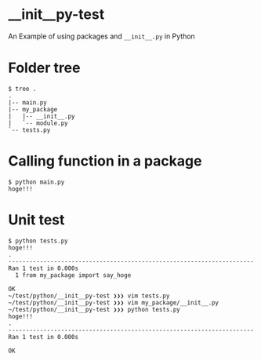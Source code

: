 # __init__py-test

An Example of using packages and `__init__.py` in Python

# Folder tree

```
$ tree .
.
|-- main.py
|-- my_package
|   |-- __init__.py
|   `-- module.py
`-- tests.py
```


# Calling function in a package
```
$ python main.py
hoge!!!
```


# Unit test

```
$ python tests.py
hoge!!!
.
----------------------------------------------------------------------
Ran 1 test in 0.000s
  1 from my_package import say_hoge

OK
~/test/python/__init__py-test ❯❯❯ vim tests.py
~/test/python/__init__py-test ❯❯❯ vim my_package/__init__.py
~/test/python/__init__py-test ❯❯❯ python tests.py
hoge!!!
.
----------------------------------------------------------------------
Ran 1 test in 0.000s

OK
```
